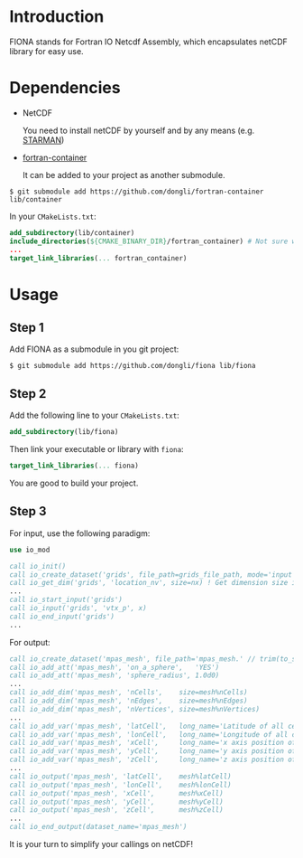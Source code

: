 # Introduction

FIONA stands for Fortran IO Netcdf Assembly, which encapsulates netCDF library for easy use.

# Dependencies

- NetCDF

  You need to install netCDF by yourself and by any means (e.g. [STARMAN](https://github.com/dongli/starman))

- [fortran-container](https://github.com/dongli/fortran-container)

  It can be added to your project as another submodule.
  
```
$ git submodule add https://github.com/dongli/fortran-container lib/container
```

In your `CMakeLists.txt`:
```cmake
add_subdirectory(lib/container)
include_directories(${CMAKE_BINARY_DIR}/fortran_container) # Not sure why we need this.
...
target_link_libraries(... fortran_container)
```

# Usage

## Step 1

Add FIONA as a submodule in you git project:

```
$ git submodule add https://github.com/dongli/fiona lib/fiona
```

## Step 2

Add the following line to your `CMakeLists.txt`:
```cmake
add_subdirectory(lib/fiona)
```

Then link your executable or library with `fiona`:

```cmake
target_link_libraries(... fiona)
```

You are good to build your project.

## Step 3

For input, use the following paradigm:

```fortran
use io_mod

call io_init()
call io_create_dataset('grids', file_path=grids_file_path, mode='input')
call io_get_dim('grids', 'location_nv', size=nx) ! Get dimension size in one line!
...
call io_start_input('grids')
call io_input('grids', 'vtx_p', x)
call io_end_input('grids')
...
```

For output:

```fortran
call io_create_dataset('mpas_mesh', file_path='mpas_mesh.' // trim(to_string(mesh%nCells)) // '.nc')
call io_add_att('mpas_mesh', 'on_a_sphere',   'YES')
call io_add_att('mpas_mesh', 'sphere_radius', 1.0d0)
...
call io_add_dim('mpas_mesh', 'nCells',    size=mesh%nCells)
call io_add_dim('mpas_mesh', 'nEdges',    size=mesh%nEdges)
call io_add_dim('mpas_mesh', 'nVertices', size=mesh%nVertices)
...
call io_add_var('mpas_mesh', 'latCell',   long_name='Latitude of all cell centers',        units='radian', dim_names=['nCells'], data_type='real(8)')
call io_add_var('mpas_mesh', 'lonCell',   long_name='Longitude of all cell centers',       units='radian', dim_names=['nCells'], data_type='real(8)')
call io_add_var('mpas_mesh', 'xCell',     long_name='x axis position of all cell centers', units='m',      dim_names=['nCells'], data_type='real(8)')
call io_add_var('mpas_mesh', 'yCell',     long_name='y axis position of all cell centers', units='m',      dim_names=['nCells'], data_type='real(8)')
call io_add_var('mpas_mesh', 'zCell',     long_name='z axis position of all cell centers', units='m',      dim_names=['nCells'], data_type='real(8)')
...
call io_output('mpas_mesh', 'latCell',    mesh%latCell)
call io_output('mpas_mesh', 'lonCell',    mesh%lonCell)
call io_output('mpas_mesh', 'xCell',      mesh%xCell)
call io_output('mpas_mesh', 'yCell',      mesh%yCell)
call io_output('mpas_mesh', 'zCell',      mesh%zCell)
...
call io_end_output(dataset_name='mpas_mesh')
```

It is your turn to simplify your callings on netCDF!
